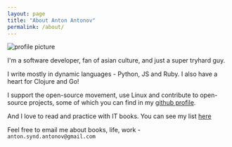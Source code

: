 ```yaml
---
layout: page
title: "About Anton Antonov"
permalink: /about/
---
```


![profile picture](http://i.imgur.com/dm2H6ut.jpg)

I'm a software developer, fan of asian culture,
and just a super tryhard guy.

I write mostly in dynamic languages - Python, JS and Ruby. I also have a heart for Clojure and Go!

I support the open-source movement, use Linux and contribute to open-source projects, some of which you can find in my [github
profile](https://github.com/syndbg/).


And I love to read and practice with IT books. You can see my list
[here](https://www.goodreads.com/user/show/36949456-anton-antonov)

Feel free to email me about books, life, work - `anton.synd.antonov@gmail.com`
